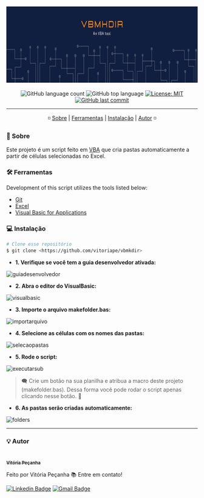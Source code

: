 <h3 align="center"> 
<img alt="vmkdir banner" src="https://github.com/vitoriape/vbmkdir/blob/mkdir.vb-vpa/images/vbmkdir.banner.png" width="1000" height="200">
</h3>

<p align="center">
  <img alt="GitHub language count" src="https://img.shields.io/github/languages/count/vitoriape/vbmkdir">
  
  <img alt="GitHub top language" src="https://img.shields.io/github/languages/top/vitoriape/vbmkdir">
  
  <a href="https://github.com/vitoriape/vbmkdir/blob/mkdir.vb-vpa/LICENSE">
    <img alt="License: MIT" src="https://img.shields.io/badge/License-MIT-green.svg">
  </a>
  
  <a href="https://github.com/vitoriape/vbmkdir/commits/master">
    <img alt="GitHub last commit" src="https://img.shields.io/github/last-commit/vitoriape/vbmkdir">
  </a>
</p>

---

<p align="center">
 ◽ <a href="#-sobre">Sobre</a> |
 <a href="#-ferramentas">Ferramentas</a> |  
 <a href="#-instalação">Instalação</a> |
 <a href="#-autor">Autor</a> ◽
</p>

### 📌 Sobre

Este projeto é um script feito em [VBA](https://docs.microsoft.com/pt-br/office/vba/library-reference/concepts/getting-started-with-vba-in-office) que cria pastas automaticamente a partir de células selecionadas no Excel.

### 🛠 Ferramentas

Development of this script utilizes the tools listed below:

- [Git](https://git-scm.com/)
- [Excel](https://support.microsoft.com/en-us/excel)
- [Visual Basic for Applications](https://docs.microsoft.com/pt-br/office/vba/api/overview/excel)

### 💻 Instalação

```bash
# Clone esse repositório
$ git clone <https://github.com/vitoriape/vbmkdir>
```

* <b>1. Verifique se você tem a guia desenvolvedor ativada:</b>

![guiadesenvolvedor](https://github.com/vitoriape/auto-mkdir/blob/mkdir.vb-vpa/guide/guia-desenvolvedor.png)


* <b>2. Abra o editor do VisualBasic:</b>

![visualbasic](https://github.com/vitoriape/auto-mkdir/blob/mkdir.vb-vpa/guide/visual-basic.png)


* <b>3. Importe o arquivo makefolder.bas:</b>

![importarquivo](https://github.com/vitoriape/auto-mkdir/blob/mkdir.vb-vpa/guide/importar-arquivo.png)


* <b>4. Selecione as células com os nomes das pastas:</b>

![selecaopastas](https://github.com/vitoriape/auto-mkdir/blob/mkdir.vb-vpa/guide/selecao-itens.png)


* <b>5. Rode o script:</b>

![executarsub](https://github.com/vitoriape/auto-mkdir/blob/mkdir.vb-vpa/guide/executar-sub.png)



> 🗨 Crie um botão na sua planilha e atribua a macro deste projeto (makefolder.bas).
Dessa forma você pode rodar o script apenas clicando nesse botão. 🔰



* <b>6. As pastas serão criadas automaticamente:</b>

![folders](https://github.com/vitoriape/auto-mkdir/blob/mkdir.vb-vpa/guide/folders.png)

---

### 💡 Autor

<a href="https://www.linkedin.com/in/vitoria-pecanha/">
 <img style="border-radius: 50%;" src="https://avatars.githubusercontent.com/u/55922652?v=4" width="100px;" alt=""/>
 <br />
 <sub><b>Vitória Peçanha</b></sub></a> <a href="https://www.linkedin.com/in/vitoria-pecanha/" title="LinkedIn"></a>


Feito por Vitória Peçanha 📚 Entre em contato!


[![Linkedin Badge](https://img.shields.io/badge/-Vitória-blue?style=flat-square&logo=Linkedin&logoColor=white&link=https://www.linkedin.com/in/vitoria-pecanha/)](https://www.linkedin.com/in/vitoria-pecanha/) [![Gmail Badge](https://img.shields.io/badge/-vitoriapecanha.log@gmail.com-c14438?style=flat-square&logo=Gmail&logoColor=white&link=mailto:vitoriapecanha.log@gmail.com)](mailto:vitoriapecanha.log@gmail.com)
